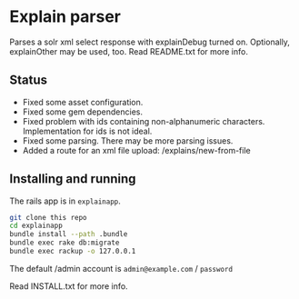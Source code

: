 # Explain parser

Parses a solr xml select response with explainDebug turned on.  Optionally, explainOther may be used, too. Read README.txt for more info.

## Status

* Fixed some asset configuration.
* Fixed some gem dependencies.
* Fixed problem with ids containing non-alphanumeric characters.  Implementation for ids is not ideal.
* Fixed some parsing. There may be more parsing issues.
* Added a route for an xml file upload:  /explains/new-from-file

## Installing and running

The rails app is in `explainapp`.

```bash
git clone this repo
cd explainapp
bundle install --path .bundle
bundle exec rake db:migrate
bundle exec rackup -o 127.0.0.1
```

The default /admin account is `admin@example.com` / `password`

Read INSTALL.txt for more info.
